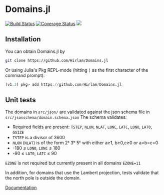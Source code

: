 Domains.jl
==========

[![Build Status](https://travis-ci.com/Hirlam/Domains.jl.svg?branch=master)](https://travis-ci.com/Hirlam/Domains.jl)
[![Coverage Status](https://coveralls.io/repos/github/Hirlam/Domains.jl/badge.svg?branch=master)](https://coveralls.io/github/Hirlam/Domains.jl?branch=master)
[![](https://img.shields.io/badge/docs-dev-blue.svg)](https://hirlam.github.io/Domains.jl/dev)

## Installation 

You can obtain Domains.jl by

```bash
git clone https://github.com/Hirlam/Domains.jl
```

Or using Julia's Pkg REPL-mode (hitting `]` as the first character of the command prompt):

```julia
(v1.3) pkg> add https://github.com/Hirlam/Domains.jl
```


## Unit tests

The domains in `src/json/` are validated against the json schema file in `src/jsonschema/domain.schema.json`
The schema validates:
 * Required  fields are present: `TSTEP`, `NLON`, `NLAT`, `LONC`, `LATC`, `LON0`, `LAT0`, `GSIZE`
 * `TSTEP` is a divisor of 3600
 * `NLON` (`NLAT`) is of the form 2ᵃ 3ᵇ 5ᶜ with either a≥1, b≥0,c≥0 or a=b=c=0
 * -180 ≤ `LON0`, `LONC` ≤ 180
 * -90 ≤ `LAT0`, `LATC` ≤ 90
 
 `EZONE` is not required but currently present in all domains `EZONE=11`
 
 In addition, for domains that use the Lambert projection, tests validate that the north pole is outside the domain. 

[Documentation](https://hirlam.github.io/Domains.jl/dev)


